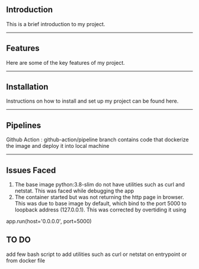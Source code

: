 ## Introduction

This is a brief introduction to my project.

---

## Features

Here are some of the key features of my project.

---

## Installation

Instructions on how to install and set up my project can be found here.

---

## Pipelines
Github Action : github-action/pipeline branch contains code that dockerize the image and deploy it into local machine

---

## Issues Faced
1. The base image python:3.8-slim do not have utilities such as  curl and netstat. This was faced while debugging the app
2. The container started but was not returning the http page in browser. This was due to base image by default, which bind to the port 5000 to loopback address (127.0.0.1). This was corrected by overtiding it using 

app.run(host='0.0.0.0', port=5000)


## TO DO 
add few bash script to add utilities such as curl or netstat on entrypoint or from docker file

